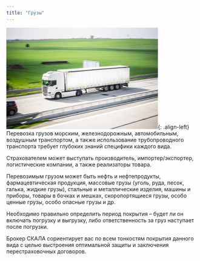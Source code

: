 ```yaml
---
title: "Грузы"
---
```


![image-left](/assets/images/reinsurance/loads.jpg){: .align-left}
Перевозка грузов морским, железнодорожным, автомобильным, воздушным транспортом, а также использование трубопроводного транспорта требует глубоких знаний специфики каждого вида. 

Страхователем может выступать производитель, импортер/экспортер, логистические компании, а также реализаторы товара.

Перевозимым грузом может быть нефть и нефтепродукты, фармацевтическая продукция, массовые грузы (уголь, руда, песок, галька, жидкие грузы), стальные и металлические изделия, машины и приборы, товары в бочках и мешках, скоропортящиеся грузы, особо ценные грузы, особо опасные грузы и др.

Необходимо правильно определить период покрытия – будет ли он включать погрузку и выгрузку, либо ответственность за груз наступает после погрузки. 

Брокер СКАЛА сориентирует вас по всем тонкостям покрытия данного вида с целью выстроения оптимальной защиты и заключения перестраховочных договоров. 
